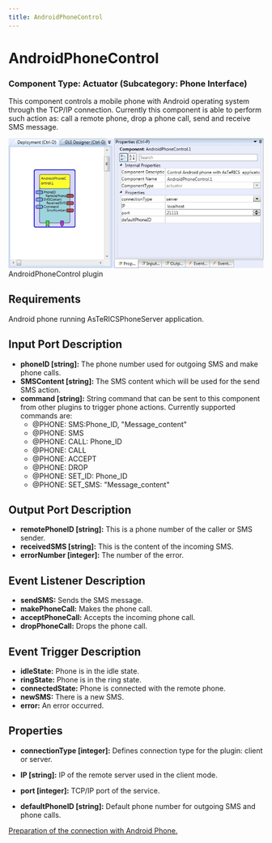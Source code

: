 ```yaml
---
title: AndroidPhoneControl
---
```


# AndroidPhoneControl

### Component Type: Actuator (Subcategory: Phone Interface)

This component controls a mobile phone with Android operating system through the TCP/IP connection.
Currently this component is able to perform such action as: call a remote phone, drop a phone call, send and receive SMS message.

![Screenshot: AndroidPhoneControl plugin](./img/AndroidPhoneControl.jpg "Screenshot: AndroidPhoneControl plugin")  
AndroidPhoneControl plugin

## Requirements

Android phone running AsTeRICSPhoneServer application.

## Input Port Description

- **phoneID \[string\]:** The phone number used for outgoing SMS and make phone calls.
- **SMSContent \[string\]:** The SMS content which will be used for the send SMS action.
- **command \[string\]:** String command that can be sent to this component from other plugins to trigger phone actions.
  Currently supported commands are:
  - @PHONE: SMS:Phone_ID, "Message_content"
  - @PHONE: SMS
  - @PHONE: CALL: Phone_ID
  - @PHONE: CALL
  - @PHONE: ACCEPT
  - @PHONE: DROP
  - @PHONE: SET_ID: Phone_ID
  - @PHONE: SET_SMS: "Message_content"

## Output Port Description

- **remotePhoneID \[string\]:** This is a phone number of the caller or SMS sender.
- **receivedSMS \[string\]:** This is the content of the incoming SMS.
- **errorNumber \[integer\]:** The number of the error.

## Event Listener Description

- **sendSMS:** Sends the SMS message.
- **makePhoneCall:** Makes the phone call.
- **acceptPhoneCall:** Accepts the incoming phone call.
- **dropPhoneCall:** Drops the phone call.

## Event Trigger Description

- **idleState:** Phone is in the idle state.
- **ringState:** Phone is in the ring state.
- **connectedState:** Phone is connected with the remote phone.
- **newSMS:** There is a new SMS.
- **error:** An error occurred.

## Properties

- **connectionType \[integer\]:** Defines connection type for the plugin: client or server.

- **IP \[string\]:** IP of the remote server used in the client mode.

- **port \[integer\]:** TCP/IP port of the service.
- **defaultPhoneID \[string\]:** Default phone number for outgoing SMS and phone calls.

[Preparation of the connection with Android Phone.](Android_connection.htm)
